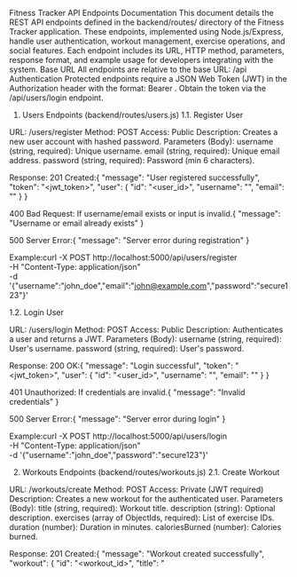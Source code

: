 Fitness Tracker API Endpoints Documentation
This document details the REST API endpoints defined in the backend/routes/ directory of the Fitness Tracker application. These endpoints, implemented using Node.js/Express, handle user authentication, workout management, exercise operations, and social features. Each endpoint includes its URL, HTTP method, parameters, response format, and example usage for developers integrating with the system.
Base URL
All endpoints are relative to the base URL: /api
Authentication
Protected endpoints require a JSON Web Token (JWT) in the Authorization header with the format: Bearer <token>. Obtain the token via the /api/users/login endpoint.
1. Users Endpoints (backend/routes/users.js)
1.1. Register User

URL: /users/register
Method: POST
Access: Public
Description: Creates a new user account with hashed password.
Parameters (Body):
username (string, required): Unique username.
email (string, required): Unique email address.
password (string, required): Password (min 6 characters).


Response:
201 Created:{
  "message": "User registered successfully",
  "token": "<jwt_token>",
  "user": {
    "id": "<user_id>",
    "username": "<username>",
    "email": "<email>"
  }
}


400 Bad Request: If username/email exists or input is invalid.{ "message": "Username or email already exists" }


500 Server Error:{ "message": "Server error during registration" }




Example:curl -X POST http://localhost:5000/api/users/register \
-H "Content-Type: application/json" \
-d '{"username":"john_doe","email":"john@example.com","password":"secure123"}'



1.2. Login User

URL: /users/login
Method: POST
Access: Public
Description: Authenticates a user and returns a JWT.
Parameters (Body):
username (string, required): User's username.
password (string, required): User's password.


Response:
200 OK:{
  "message": "Login successful",
  "token": "<jwt_token>",
  "user": {
    "id": "<user_id>",
    "username": "<username>",
    "email": "<email>"
  }
}


401 Unauthorized: If credentials are invalid.{ "message": "Invalid credentials" }


500 Server Error:{ "message": "Server error during login" }




Example:curl -X POST http://localhost:5000/api/users/login \
-H "Content-Type: application/json" \
-d '{"username":"john_doe","password":"secure123"}'



2. Workouts Endpoints (backend/routes/workouts.js)
2.1. Create Workout

URL: /workouts/create
Method: POST
Access: Private (JWT required)
Description: Creates a new workout for the authenticated user.
Parameters (Body):
title (string, required): Workout title.
description (string): Optional description.
exercises (array of ObjectIds, required): List of exercise IDs.
duration (number): Duration in minutes.
caloriesBurned (number): Calories burned.


Response:
201 Created:{
  "message": "Workout created successfully",
  "workout": {
    "id": "<workout_id>",
    "title": "<title>",
    "description": "<description>",
    "exercises": ["<exercise_id>", ...],
    "duration": <number>,
    "caloriesBurned": <number>,
    "date": "<ISO_date>"
  }
}


400 Bad Request: If required fields are missing.{ "message": "Title and exercises array are required" }


500 Server Error:{ "message": "Server error during workout creation" }




Example:curl -X POST http://localhost:5000/api/workouts/create \
-H "Authorization: Bearer <jwt_token>" \
-H "Content-Type: application/json" \
-d '{"title":"Morning Run","exercises":["<exercise_id>"],"duration":30,"caloriesBurned":300}'



2.2. Get Workouts

URL: /workouts/get
Method: GET
Access: Private (JWT required)
Description: Retrieves all workouts for the authenticated user.
Parameters: None
Response:
200 OK:{
  "message": "Workouts retrieved successfully",
  "workouts": [
    {
      "id": "<workout_id>",
      "title": "<title>",
      "description": "<description>",
      "exercises": [{ "name": "<name>", "muscleGroup": [], "difficulty": "<difficulty>" }, ...],
      "duration": <number>,
      "caloriesBurned": <number>,
      "date": "<ISO_date>"
    },
    ...
  ]
}


500 Server Error:{ "message": "Server error retrieving workouts" }




Example:curl -X GET http://localhost:5000/api/workouts/get \
-H "Authorization: Bearer <jwt_token>"



2.3. Update Workout

URL: /workouts/update/:id
Method: PUT
Access: Private (JWT required)
Description: Updates a workout by ID for the authenticated user.
Parameters:
URL: :id (string, required): Workout ID.
Body:
title (string): Updated title.
description (string): Updated description.
exercises (array of ObjectIds): Updated exercise IDs.
duration (number): Updated duration.
caloriesBurned (number): Updated calories.




Response:
200 OK:{
  "message": "Workout updated successfully",
  "workout": {
    "id": "<workout_id>",
    "title": "<title>",
    "description": "<description>",
    "exercises": ["<exercise_id>", ...],
    "duration": <number>,
    "caloriesBurned": <number>,
    "date": "<ISO_date>"
  }
}


404 Not Found:{ "message": "Workout not found" }


403 Forbidden:{ "message": "Unauthorized to update this workout" }


500 Server Error:{ "message": "Server error during workout update" }




Example:curl -X PUT http://localhost:5000/api/workouts/update/<workout_id> \
-H "Authorization: Bearer <jwt_token>" \
-H "Content-Type: application/json" \
-d '{"title":"Updated Run","duration":45}'



2.4. Delete Workout

URL: /workouts/delete/:id
Method: DELETE
Access: Private (JWT required)
Description: Deletes a workout by ID for the authenticated user.
Parameters:
URL: :id (string, required): Workout ID.


Response:
200 OK:{ "message": "Workout deleted successfully" }


404 Not Found:{ "message": "Workout not found" }


403 Forbidden:{ "message": "Unauthorized to delete this workout" }


500 Server Error:{ "message": "Server error during workout deletion" }




Example:curl -X DELETE http://localhost:5000/api/workouts/delete/<workout_id> \
-H "Authorization: Bearer <jwt_token>"



2.5. Get Workout Stats

URL: /workouts/stats
Method: GET
Access: Private (JWT required)
Description: Aggregates workout duration, calories, and count by date.
Parameters: None
Response:
200 OK:{
  "message": "Stats retrieved successfully",
  "stats": [
    {
      "_id": "2025-08-03",
      "totalDuration": <number>,
      "totalCalories": <number>,
      "workoutCount": <number>
    },
    ...
  ]
}


500 Server Error:{ "message": "Server error retrieving stats" }




Example:curl -X GET http://localhost:5000/api/workouts/stats \
-H "Authorization: Bearer <jwt_token>"



3. Exercises Endpoints (backend/routes/exercises.js)
3.1. Create Exercise

URL: /exercises/create
Method: POST
Access: Private (JWT required)
Description: Creates a new exercise.
Parameters (Body):
name (string, required): Unique exercise name.
description (string): Optional description.
muscleGroup (array of strings, required): Muscle groups (e.g., ["Chest", "Arms"]).
equipment (array of strings): Equipment (e.g., ["Dumbbells"]).
difficulty (string, required): Difficulty level (Beginner, Intermediate, Advanced).
media (object): Optional image/video URLs.
imageUrl (string): Image URL.
videoUrl (string): Video URL.




Response:
201 Created:{
  "message": "Exercise created successfully",
  "exercise": {
    "id": "<exercise_id>",
    "name": "<name>",
    "description": "<description>",
    "muscleGroup": ["<muscle>", ...],
    "equipment": ["<equipment>", ...],
    "difficulty": "<difficulty>",
    "media": { "imageUrl": "<url>", "videoUrl": "<url>" }
  }
}


400 Bad Request:{ "message": "Name, muscle group, and difficulty are required" }


500 Server Error:{ "message": "Server error during exercise creation" }




Example:curl -X POST http://localhost:5000/api/exercises/create \
-H "Authorization: Bearer <jwt_token>" \
-H "Content-Type: application/json" \
-d '{"name":"Push Up","muscleGroup":["Chest","Arms"],"difficulty":"Beginner","media":{"imageUrl":"https://example.com/pushup.jpg"}}'



3.2. Get Exercises

URL: /exercises/get
Method: GET
Access: Private (JWT required)
Description: Retrieves all exercises.
Parameters: None
Response:
200 OK:{
  "message": "Exercises retrieved successfully",
  "exercises": [
    {
      "id": "<exercise_id>",
      "name": "<name>",
      "description": "<description>",
      "muscleGroup": ["<muscle>", ...],
      "equipment": ["<equipment>", ...],
      "difficulty": "<difficulty>",
      "media": { "imageUrl": "<url>", "videoUrl": "<url>" }
    },
    ...
  ]
}


500 Server Error:{ "message": "Server error retrieving exercises" }




Example:curl -X GET http://localhost:5000/api/exercises/get \
-H "Authorization: Bearer <jwt_token>"



3.3. Update Exercise

URL: /exercises/update/:id
Method: PUT
Access: Private (JWT required)
Description: Updates an exercise by ID.
Parameters:
URL: :id (string, required): Exercise ID.
Body: Same as create (optional fields).


Response:
200 OK:{
  "message": "Exercise updated successfully",
  "exercise": {
    "id": "<exercise_id>",
    "name": "<name>",
    "description": "<description>",
    "muscleGroup": ["<muscle>", ...],
    "equipment": ["<equipment>", ...],
    "difficulty": "<difficulty>",
    "media": { "imageUrl": "<url>", "videoUrl": "<url>" }
  }
}


404 Not Found:{ "message": "Exercise not found" }


500 Server Error:{ "message": "Server error during exercise update" }




Example:curl -X PUT http://localhost:5000/api/exercises/update/<exercise_id> \
-H "Authorization: Bearer <jwt_token>" \
-H "Content-Type: application/json" \
-d '{"name":"Updated Push Up","difficulty":"Intermediate"}'



3.4. Delete Exercise

URL: /exercises/delete/:id
Method: DELETE
Access: Private (JWT required)
Description: Deletes an exercise by ID.
Parameters:
URL: :id (string, required): Exercise ID.


Response:
200 OK:{ "message": "Exercise deleted successfully" }


404 Not Found:{ "message": "Exercise not found" }


500 Server Error:{ "message": "Server error during exercise deletion" }




Example:curl -X DELETE http://localhost:5000/api/exercises/delete/<exercise_id> \
-H "Authorization: Bearer <jwt_token>"



3.5. Search Exercises

URL: /exercises/search
Method: GET
Access: Private (JWT required)
Description: Searches exercises by muscle group and/or equipment.
Parameters (Query):
muscleGroup (string or array): Muscle groups to filter (e.g., "Chest" or ["Chest","Arms"]).
equipment (string or array): Equipment to filter (e.g., "Dumbbells").


Response:
200 OK:{
  "message": "Exercises retrieved successfully",
  "exercises": [
    {
      "id": "<exercise_id>",
      "name": "<name>",
      "description": "<description>",
      "muscleGroup": ["<muscle>", ...],
      "equipment": ["<equipment>", ...],
      "difficulty": "<difficulty>",
      "media": { "imageUrl": "<url>", "videoUrl": "<url>" }
    },
    ...
  ]
}


500 Server Error:{ "message": "Server error during exercise search" }




Example:curl -X GET "http://localhost:5000/api/exercises/search?muscleGroup=Chest&equipment=Dumbbells" \
-H "Authorization: Bearer <jwt_token>"



4. Social Endpoints (backend/routes/social.js)
4.1. Create Post

URL: /social/posts
Method: POST
Access: Private (JWT required)
Description: Creates a new social post.
Parameters (Body):
content (string, required): Post content.


Response:
201 Created:{
  "message": "Post created successfully",
  "post": {
    "id": "<post_id>",
    "content": "<content>",
    "userId": "<user_id>",
    "likes": [],
    "createdAt": "<ISO_date>"
  }
}


400 Bad Request:{ "message": "Content is required" }


500 Server Error:{ "message": "Server error during post creation" }




Example:curl -X POST http://localhost:5000/api/social/posts \
-H "Authorization: Bearer <jwt_token>" \
-H "Content-Type: application/json" \
-d '{"content":"Completed a 5K run today!"}'



4.2. Get Posts

URL: /social/posts
Method: GET
Access: Private (JWT required)
Description: Retrieves all posts with user information.
Parameters: None
Response:
200 OK:{
  "message": "Posts retrieved successfully",
  "posts": [
    {
      "id": "<post_id>",
      "content": "<content>",
      "userId": { "username": "<username>" },
      "likes": ["<user_id>", ...],
      "createdAt": "<ISO_date>"
    },
    ...
  ]
}


500 Server Error:{ "message": "Server error retrieving posts" }




Example:curl -X GET http://localhost:5000/api/social/posts \
-H "Authorization: Bearer <jwt_token>"



4.3. Add Comment

URL: /social/comments
Method: POST
Access: Private (JWT required)
Description: Adds a comment to a post.
Parameters (Body):
postId (string, required): Post ID.
content (string, required): Comment content.


Response:
201 Created:{
  "message": "Comment added successfully",
  "comment": {
    "id": "<comment_id>",
    "content": "<content>",
    "userId": "<user_id>",
    "postId": "<post_id>",
    "createdAt": "<ISO_date>"
  }
}


400 Bad Request:{ "message": "Post ID and content are required" }


404 Not Found:{ "message": "Post not found" }


500 Server Error:{ "message": "Server error during comment creation" }




Example:curl -X POST http://localhost:5000/api/social/comments \
-H "Authorization: Bearer <jwt_token>" \
-H "Content-Type: application/json" \
-d '{"postId":"<post_id>","content":"Great job!"}'



4.4. Get Comments

URL: /social/comments
Method: GET
Access: Private (JWT required)
Description: Retrieves comments for a post.
Parameters (Query):
postId (string, required): Post ID.


Response:
200 OK:{
  "message": "Comments retrieved successfully",
  "comments": [
    {
      "id": "<comment_id>",
      "content": "<content>",
      "userId": { "username": "<username>" },
      "postId": "<post_id>",
      "createdAt": "<ISO_date>"
    },
    ...
  ]
}


400 Bad Request:{ "message": "Post ID is required" }


500 Server Error:{ "message": "Server error retrieving comments" }




Example:curl -X GET "http://localhost:5000/api/social/comments?postId=<post_id>" \
-H "Authorization: Bearer <jwt_token>"



4.5. Toggle Like

URL: /social/likes
Method: POST
Access: Private (JWT required)
Description: Toggles a like on a post.
Parameters (Body):
postId (string, required): Post ID.


Response:
200 OK:{
  "message": "Post liked successfully",
  "likes": ["<user_id>", ...]
}

or{
  "message": "Post unliked successfully",
  "likes": ["<user_id>", ...]
}


400 Bad Request:{ "message": "Post ID is required" }


404 Not Found:{ "message": "Post not found" }


500 Server Error:{ "message": "Server error during like toggle" }




Example:curl -X POST http://localhost:5000/api/social/likes \
-H "Authorization: Bearer <jwt_token>" \
-H "Content-Type: application/json" \
-d '{"postId":"<post_id>"}'



4.6. Join Challenge

URL: /social/challenges
Method: POST
Access: Private (JWT required)
Description: Joins a challenge for the authenticated user.
Parameters (Body):
challengeId (string, required): Challenge ID.


Response:
200 OK:{
  "message": "Joined challenge successfully",
  "challenge": {
    "id": "<challenge_id>",
    "title": "<title>",
    "description": "<description>",
    "participants": ["<user_id>", ...]
  }
}


400 Bad Request:{ "message": "Challenge ID is required" }


404 Not Found:{ "message": "Challenge not found" }


500 Server Error:{ "message": "Server error during challenge join" }




Example:curl -X POST http://localhost:5000/api/social/challenges \
-H "Authorization: Bearer <jwt_token>" \
-H "Content-Type: application/json" \
-d '{"challengeId":"<challenge_id>"}'



4.7. Get Challenges

URL: /social/challenges
Method: GET
Access: Private (JWT required)
Description: Retrieves all challenges.
Parameters: None
Response:
200 OK:{
  "message": "Challenges retrieved successfully",
  "challenges": [
    {
      "id": "<challenge_id>",
      "title": "<title>",
      "description": "<description>",
      "participants": [{ "username": "<username>" }, ...],
      "createdAt": "<ISO_date>"
    },
    ...
  ]
}


500 Server Error:{ "message": "Server error retrieving challenges" }




Example:curl -X GET http://localhost:5000/api/social/challenges \
-H "Authorization: Bearer <jwt_token>"



Notes for Developers

Authentication: Use the /users/login endpoint to obtain a JWT for protected routes. Include it in the Authorization header as Bearer <token>.
Error Handling: All endpoints include robust error handling, returning descriptive JSON messages for client-side handling.
MongoDB: Ensure MongoDB is running and the MONGODB_URI is set in .env.
Testing: Use tests/backend/ scripts (Mocha/Chai) to test endpoints. Mock API calls to avoid live database interactions.
Extending APIs:
Add new endpoints in routes/ with similar structure (Express router, auth middleware).
Update Mongoose schemas in models/ for new data types.
Ensure frontend components (frontend/src/components/) handle new API responses.



This documentation provides a comprehensive guide for integrating with the Fitness Tracker API, ensuring developers can effectively interact with all endpoints.

